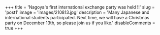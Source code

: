 +++
title = 'Nagoya's first international exchange party was held !!'
slug = 'post1'
image = 'images/210813.jpg'
description = 'Many Japanese and international students participated. Next time, we will have a Christmas party on December 13th, so please join us if you like.'
disableComments = true
+++